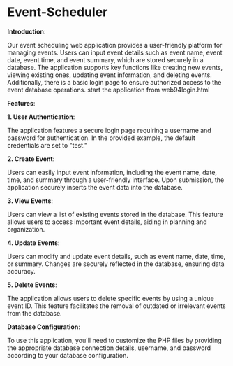 # Event-Scheduler
**Introduction**:

Our event scheduling web application provides a user-friendly platform for managing events. Users can input event details such as event name, event date, event time, and event summary, which are stored securely in a database. The application supports key functions like creating new events, viewing existing ones, updating event information, and deleting events. Additionally, there is a basic login page to ensure authorized access to the event database operations. start the application from web94login.html

**Features**:

**1. User Authentication**:

The application features a secure login page requiring a username and password for authentication. In the provided example, the default credentials are set to "test."

**2. Create Event**:

Users can easily input event information, including the event name, date, time, and summary through a user-friendly interface.
Upon submission, the application securely inserts the event data into the database.

**3. View Events**:

Users can view a list of existing events stored in the database.
This feature allows users to access important event details, aiding in planning and organization.

**4. Update Events**:

Users can modify and update event details, such as event name, date, time, or summary.
Changes are securely reflected in the database, ensuring data accuracy.

**5. Delete Events**:

The application allows users to delete specific events by using a unique event ID.
This feature facilitates the removal of outdated or irrelevant events from the database.

**Database Configuration**:

To use this application, you'll need to customize the PHP files by providing the appropriate database connection details, username, and password according to your database configuration.
